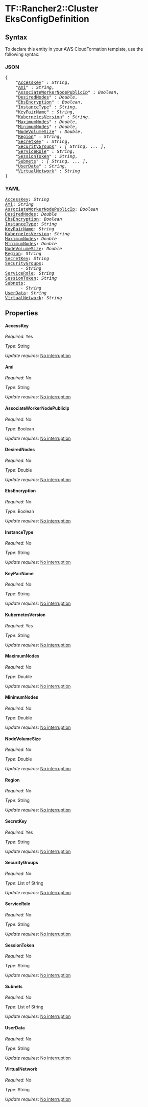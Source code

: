 # TF::Rancher2::Cluster EksConfigDefinition

## Syntax

To declare this entity in your AWS CloudFormation template, use the following syntax:

### JSON

<pre>
{
    "<a href="#accesskey" title="AccessKey">AccessKey</a>" : <i>String</i>,
    "<a href="#ami" title="Ami">Ami</a>" : <i>String</i>,
    "<a href="#associateworkernodepublicip" title="AssociateWorkerNodePublicIp">AssociateWorkerNodePublicIp</a>" : <i>Boolean</i>,
    "<a href="#desirednodes" title="DesiredNodes">DesiredNodes</a>" : <i>Double</i>,
    "<a href="#ebsencryption" title="EbsEncryption">EbsEncryption</a>" : <i>Boolean</i>,
    "<a href="#instancetype" title="InstanceType">InstanceType</a>" : <i>String</i>,
    "<a href="#keypairname" title="KeyPairName">KeyPairName</a>" : <i>String</i>,
    "<a href="#kubernetesversion" title="KubernetesVersion">KubernetesVersion</a>" : <i>String</i>,
    "<a href="#maximumnodes" title="MaximumNodes">MaximumNodes</a>" : <i>Double</i>,
    "<a href="#minimumnodes" title="MinimumNodes">MinimumNodes</a>" : <i>Double</i>,
    "<a href="#nodevolumesize" title="NodeVolumeSize">NodeVolumeSize</a>" : <i>Double</i>,
    "<a href="#region" title="Region">Region</a>" : <i>String</i>,
    "<a href="#secretkey" title="SecretKey">SecretKey</a>" : <i>String</i>,
    "<a href="#securitygroups" title="SecurityGroups">SecurityGroups</a>" : <i>[ String, ... ]</i>,
    "<a href="#servicerole" title="ServiceRole">ServiceRole</a>" : <i>String</i>,
    "<a href="#sessiontoken" title="SessionToken">SessionToken</a>" : <i>String</i>,
    "<a href="#subnets" title="Subnets">Subnets</a>" : <i>[ String, ... ]</i>,
    "<a href="#userdata" title="UserData">UserData</a>" : <i>String</i>,
    "<a href="#virtualnetwork" title="VirtualNetwork">VirtualNetwork</a>" : <i>String</i>
}
</pre>

### YAML

<pre>
<a href="#accesskey" title="AccessKey">AccessKey</a>: <i>String</i>
<a href="#ami" title="Ami">Ami</a>: <i>String</i>
<a href="#associateworkernodepublicip" title="AssociateWorkerNodePublicIp">AssociateWorkerNodePublicIp</a>: <i>Boolean</i>
<a href="#desirednodes" title="DesiredNodes">DesiredNodes</a>: <i>Double</i>
<a href="#ebsencryption" title="EbsEncryption">EbsEncryption</a>: <i>Boolean</i>
<a href="#instancetype" title="InstanceType">InstanceType</a>: <i>String</i>
<a href="#keypairname" title="KeyPairName">KeyPairName</a>: <i>String</i>
<a href="#kubernetesversion" title="KubernetesVersion">KubernetesVersion</a>: <i>String</i>
<a href="#maximumnodes" title="MaximumNodes">MaximumNodes</a>: <i>Double</i>
<a href="#minimumnodes" title="MinimumNodes">MinimumNodes</a>: <i>Double</i>
<a href="#nodevolumesize" title="NodeVolumeSize">NodeVolumeSize</a>: <i>Double</i>
<a href="#region" title="Region">Region</a>: <i>String</i>
<a href="#secretkey" title="SecretKey">SecretKey</a>: <i>String</i>
<a href="#securitygroups" title="SecurityGroups">SecurityGroups</a>: <i>
      - String</i>
<a href="#servicerole" title="ServiceRole">ServiceRole</a>: <i>String</i>
<a href="#sessiontoken" title="SessionToken">SessionToken</a>: <i>String</i>
<a href="#subnets" title="Subnets">Subnets</a>: <i>
      - String</i>
<a href="#userdata" title="UserData">UserData</a>: <i>String</i>
<a href="#virtualnetwork" title="VirtualNetwork">VirtualNetwork</a>: <i>String</i>
</pre>

## Properties

#### AccessKey

_Required_: Yes

_Type_: String

_Update requires_: [No interruption](https://docs.aws.amazon.com/AWSCloudFormation/latest/UserGuide/using-cfn-updating-stacks-update-behaviors.html#update-no-interrupt)

#### Ami

_Required_: No

_Type_: String

_Update requires_: [No interruption](https://docs.aws.amazon.com/AWSCloudFormation/latest/UserGuide/using-cfn-updating-stacks-update-behaviors.html#update-no-interrupt)

#### AssociateWorkerNodePublicIp

_Required_: No

_Type_: Boolean

_Update requires_: [No interruption](https://docs.aws.amazon.com/AWSCloudFormation/latest/UserGuide/using-cfn-updating-stacks-update-behaviors.html#update-no-interrupt)

#### DesiredNodes

_Required_: No

_Type_: Double

_Update requires_: [No interruption](https://docs.aws.amazon.com/AWSCloudFormation/latest/UserGuide/using-cfn-updating-stacks-update-behaviors.html#update-no-interrupt)

#### EbsEncryption

_Required_: No

_Type_: Boolean

_Update requires_: [No interruption](https://docs.aws.amazon.com/AWSCloudFormation/latest/UserGuide/using-cfn-updating-stacks-update-behaviors.html#update-no-interrupt)

#### InstanceType

_Required_: No

_Type_: String

_Update requires_: [No interruption](https://docs.aws.amazon.com/AWSCloudFormation/latest/UserGuide/using-cfn-updating-stacks-update-behaviors.html#update-no-interrupt)

#### KeyPairName

_Required_: No

_Type_: String

_Update requires_: [No interruption](https://docs.aws.amazon.com/AWSCloudFormation/latest/UserGuide/using-cfn-updating-stacks-update-behaviors.html#update-no-interrupt)

#### KubernetesVersion

_Required_: Yes

_Type_: String

_Update requires_: [No interruption](https://docs.aws.amazon.com/AWSCloudFormation/latest/UserGuide/using-cfn-updating-stacks-update-behaviors.html#update-no-interrupt)

#### MaximumNodes

_Required_: No

_Type_: Double

_Update requires_: [No interruption](https://docs.aws.amazon.com/AWSCloudFormation/latest/UserGuide/using-cfn-updating-stacks-update-behaviors.html#update-no-interrupt)

#### MinimumNodes

_Required_: No

_Type_: Double

_Update requires_: [No interruption](https://docs.aws.amazon.com/AWSCloudFormation/latest/UserGuide/using-cfn-updating-stacks-update-behaviors.html#update-no-interrupt)

#### NodeVolumeSize

_Required_: No

_Type_: Double

_Update requires_: [No interruption](https://docs.aws.amazon.com/AWSCloudFormation/latest/UserGuide/using-cfn-updating-stacks-update-behaviors.html#update-no-interrupt)

#### Region

_Required_: No

_Type_: String

_Update requires_: [No interruption](https://docs.aws.amazon.com/AWSCloudFormation/latest/UserGuide/using-cfn-updating-stacks-update-behaviors.html#update-no-interrupt)

#### SecretKey

_Required_: Yes

_Type_: String

_Update requires_: [No interruption](https://docs.aws.amazon.com/AWSCloudFormation/latest/UserGuide/using-cfn-updating-stacks-update-behaviors.html#update-no-interrupt)

#### SecurityGroups

_Required_: No

_Type_: List of String

_Update requires_: [No interruption](https://docs.aws.amazon.com/AWSCloudFormation/latest/UserGuide/using-cfn-updating-stacks-update-behaviors.html#update-no-interrupt)

#### ServiceRole

_Required_: No

_Type_: String

_Update requires_: [No interruption](https://docs.aws.amazon.com/AWSCloudFormation/latest/UserGuide/using-cfn-updating-stacks-update-behaviors.html#update-no-interrupt)

#### SessionToken

_Required_: No

_Type_: String

_Update requires_: [No interruption](https://docs.aws.amazon.com/AWSCloudFormation/latest/UserGuide/using-cfn-updating-stacks-update-behaviors.html#update-no-interrupt)

#### Subnets

_Required_: No

_Type_: List of String

_Update requires_: [No interruption](https://docs.aws.amazon.com/AWSCloudFormation/latest/UserGuide/using-cfn-updating-stacks-update-behaviors.html#update-no-interrupt)

#### UserData

_Required_: No

_Type_: String

_Update requires_: [No interruption](https://docs.aws.amazon.com/AWSCloudFormation/latest/UserGuide/using-cfn-updating-stacks-update-behaviors.html#update-no-interrupt)

#### VirtualNetwork

_Required_: No

_Type_: String

_Update requires_: [No interruption](https://docs.aws.amazon.com/AWSCloudFormation/latest/UserGuide/using-cfn-updating-stacks-update-behaviors.html#update-no-interrupt)

